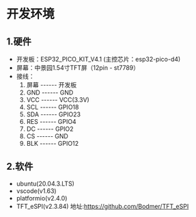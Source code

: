 # 开发环境
## 1.硬件
* 开发板：ESP32_PICO_KIT_V4.1 (主控芯片：esp32-pico-d4)
* 屏幕：中景园1.54寸TFT屏（12pin - st7789）
* 接线：
    1. 屏幕 ------ 开发板
    2. GND ------ GND
    3. VCC ------ VCC(3.3V)
    4. SCL ------ GPIO18
    5. SDA ------ GPIO23
    6. RES ------ GPIO4
    7. DC ------ GPIO2
    8. CS ------ GND
    9. BLK ------ GPIO12
## 2.软件
* ubuntu(20.04.3.LTS)
* vscode(v1.63)
* platformio(v2.4.0)
* TFT_eSPI(v2.3.84) 地址:https://github.com/Bodmer/TFT_eSPI 
